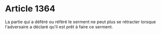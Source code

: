 # Article 1364

La partie qui a déféré ou référé le serment ne peut plus se rétracter lorsque l'adversaire a déclaré qu'il est prêt à faire ce serment.